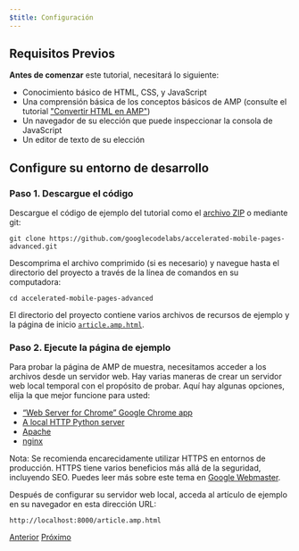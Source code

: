```yaml
---
$title: Configuración
---
```


## Requisitos Previos

**Antes de comenzar** este tutorial, necesitará lo siguiente:

- Conocimiento básico de HTML, CSS, y JavaScript
- Una comprensión básica de los conceptos básicos de AMP (consulte el tutorial ["Convertir HTML en AMP"](/es/docs/fundamentals/converting.html))
- Un navegador de su elección que puede inspeccionar la consola de JavaScript
- Un editor de texto de su elección

## Configure su entorno de desarrollo

### Paso 1. Descargue el código

Descargue el código de ejemplo del tutorial como el [archivo ZIP](https://github.com/googlecodelabs/accelerated-mobile-pages-advanced/archive/master.zip) o mediante git:

```shell
git clone https://github.com/googlecodelabs/accelerated-mobile-pages-advanced.git
```

Descomprima el archivo comprimido (si es necesario) y navegue hasta el directorio del proyecto a través de la línea de comandos en su computadora:

```shell
cd accelerated-mobile-pages-advanced
```

El directorio del proyecto contiene varios archivos de recursos de ejemplo y la página de inicio [`article.amp.html`](https://github.com/googlecodelabs/accelerated-mobile-pages-advanced/blob/master/article.amp.html).

### Paso 2. Ejecute la página de ejemplo

Para probar la página de AMP de muestra, necesitamos acceder a los archivos desde un servidor web. Hay varias maneras de crear un servidor web local temporal con el propósito de probar. Aquí hay algunas opciones, elija la que mejor funcione para usted:

- [“Web Server for Chrome” Google Chrome app](https://chrome.google.com/webstore/detail/web-server-for-chrome/ofhbbkphhbklhfoeikjpcbhemlocgigb)
- [A local HTTP Python server](https://developer.mozilla.org/en-US/docs/Learn/Common_questions/set_up_a_local_testing_server#Running_a_simple_local_HTTP_server)
- [Apache](https://httpd.apache.org/docs/2.4/getting-started.html)
- [nginx](http://nginx.org/)

Nota: Se recomienda encarecidamente utilizar HTTPS en entornos de producción. HTTPS tiene varios beneficios más allá de la seguridad, incluyendo SEO. Puedes leer más sobre este tema en [Google Webmaster](https://webmasters.googleblog.com/2014/08/https-as-ranking-signal.html).

Después de configurar su servidor web local, acceda al artículo de ejemplo en su navegador en esta dirección URL:

```text
http://localhost:8000/article.amp.html
```

<div class="prev-next-buttons">
  <a class="button prev-button" href="/es/docs/fundamentals/add_advanced.html"><span class="arrow-prev">Anterior</span></a>
  <a class="button next-button" href="/es/docs/fundamentals/add_advanced/review_code.html"><span class="arrow-next">Próximo</span></a>
</div>
